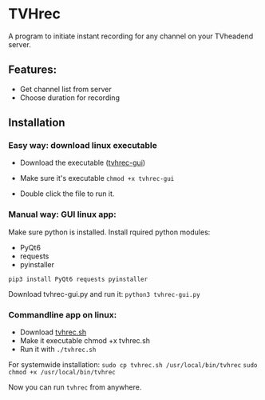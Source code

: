 # TVHrec
A program to initiate instant recording for any channel on your TVheadend server.

## Features: 
- Get channel list from server
- Choose duration for recording

## Installation

### Easy way: download linux executable
- Download the executable ([tvhrec-gui](https://github.com/mfat/TVHrec/raw/refs/heads/main/tvhrec-gui))

- Make sure it's executable `chmod +x tvhrec-gui`

- Double click the file to run it.

### Manual way: GUI linux app:
Make sure python is installed.
Install rquired python modules:

- PyQt6
- requests
- pyinstaller

`pip3 install PyQt6 requests pyinstaller`

Download tvhrec-gui.py and run it:
`python3 tvhrec-gui.py`

### Commandline app on linux:
- Download [tvhrec.sh](https://github.com/mfat/TVHrec/raw/refs/heads/main/tvhrec.sh)
- Make it executable chmod +x tvhrec.sh
- Run it with `./tvhrec.sh`

For systemwide installation:
`sudo cp tvhrec.sh /usr/local/bin/tvhrec`
`sudo chmod +x /usr/local/bin/tvhrec`

Now you can run `tvhrec` from anywhere.




